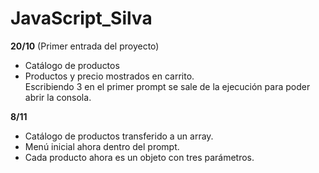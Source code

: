 # JavaScript_Silva

**20/10** (Primer entrada del proyecto)
- Catálogo de productos
- Productos y precio mostrados en carrito.  
Escribiendo 3 en el primer prompt se sale de la ejecución para poder abrir la consola.

**8/11**
- Catálogo de productos transferido a un array.
- Menú inicial ahora dentro del prompt.
- Cada producto ahora es un objeto con tres parámetros.
